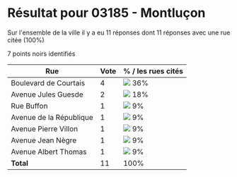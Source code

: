 # Résultat pour 03185 - Montluçon

Sur l'ensemble de la ville il y a eu 11 réponses dont 11 réponses avec une rue citée (100%)

7 points noirs identifiés

| Rue | Vote | % / les rues cités|
|-----|------|-------------------|
| Boulevard de Courtais | 4 | <img src="../../img/bar_36.gif" />&nbsp;36%|
| Avenue Jules Guesde | 2 | <img src="../../img/bar_18.gif" />&nbsp;18%|
| Rue Buffon | 1 | <img src="../../img/bar_9.gif" />&nbsp;9%|
| Avenue de la République | 1 | <img src="../../img/bar_9.gif" />&nbsp;9%|
| Avenue Pierre Villon | 1 | <img src="../../img/bar_9.gif" />&nbsp;9%|
| Avenue Jean Nègre | 1 | <img src="../../img/bar_9.gif" />&nbsp;9%|
| Avenue Albert Thomas | 1 | <img src="../../img/bar_9.gif" />&nbsp;9%|
| **Total** | 11 | 100%|

